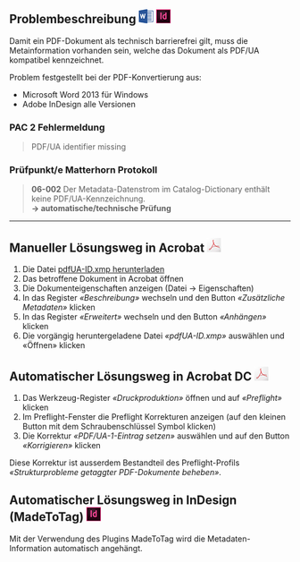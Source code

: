 ## Problembeschreibung ![](/assets/icon_word.jpg) ![](/assets/icon_indesign.jpg)

Damit ein PDF-Dokument als technisch barrierefrei gilt, muss die Metainformation vorhanden sein, welche das Dokument als PDF/UA kompatibel kennzeichnet.

Problem festgestellt bei der PDF-Konvertierung aus:

* Microsoft Word 2013 für Windows
* Adobe InDesign alle Versionen

### PAC 2 Fehlermeldung

> PDF/UA identifier missing

### **Prüfpunkt/e Matterhorn Protokoll**

> **06-002** Der Metadata-Datenstrom im Catalog-Dictionary enthält keine PDF/UA-Kennzeichnung.  
> **→ automatische/technische Prüfung**

---

## Manueller Lösungsweg in Acrobat ![](/assets/icon_acrobat.jpg)

1. Die Datei [pdfUA-ID.xmp herunterladen](https://taggedpdf.com/xmp/pdfUA-ID.xmp)
2. Das betroffene Dokument in Acrobat öffnen
3. Die Dokumenteigenschaften anzeigen \(Datei → Eigenschaften\)
4. In das Register _«Beschreibung»_ wechseln und den Button _«Zusätzliche Metadaten»_ klicken
5. In das Register _«Erweitert»_ wechseln und den Button _«Anhängen»_ klicken
6. Die vorgängig heruntergeladene Datei _«pdfUA-ID.xmp»_ auswählen und «Öffnen» klicken

## Automatischer Lösungsweg in Acrobat DC ![](/assets/icon_acrobat.jpg)

1. Das Werkzeug-Register _«Druckproduktion»_ öffnen und auf _«Preflight»_ klicken
2. Im Preflight-Fenster die Preflight Korrekturen anzeigen \(auf den kleinen Button mit dem Schraubenschlüssel Symbol klicken\)
3. Die Korrektur _«PDF/UA-1-Eintrag setzen»_ auswählen und auf den Button _«Korrigieren»_ klicken

Diese Korrektur ist ausserdem Bestandteil des Preflight-Profils _«Strukturprobleme getaggter PDF-Dokumente beheben»_.

## Automatischer Lösungsweg in InDesign \(MadeToTag\) ![](/assets/icon_indesign.jpg)

Mit der Verwendung des Plugins MadeToTag wird die Metadaten-Information automatisch angehängt.

